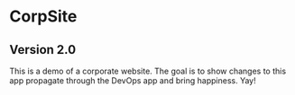 # CorpSite

## Version 2.0

This is a demo of a corporate website.  The goal is to show changes to this app propagate through the DevOps app and bring happiness. Yay!

